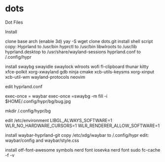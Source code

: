 # dots
Dot Files

Install

clone base arch (enable 3d)
yay -S wget
clone dots.git
install shell script
copy: Hyprland to /usr/bin
      hyprctl to /usr/bin
      libwlroots to /usr/lib
      hyprland.desktop to /usr/share/wayland-sessions
      hyprland.conf to /.config/hypr

install swaybg swayidle swaylock wlroots wofi fl-clipboard thunar kitty xfce-polkit xorg-xwayland gdb ninja cmake xcb-utils-keysms xorg-xinput xcb-util-wm wayland-protocols neovim

edit hyprland.conf

exec-once = waybar
exec-once =swaybg -m fill -i $HOME/.config/hypr/bg/bug.jpg

mkdir /.config/hypr/bg

edit /etc/environment
LIBGL_ALWAYS_SOFTWARE=1
WLR_NO_HARDWARE_CURSORS=1
WLR_RENDERER_ALLOW_SOFTWARE=1

install waybar-hyprland-git
copy /etc/xdg/waybar to /.config/hypr
edit: waybar/config and waybar/style.css

install otf-font-awesome symbols nerd font iosevka nerd font
sudo fc-cache -f -v
